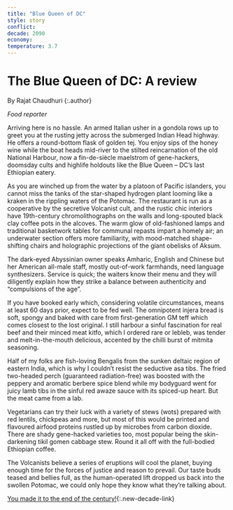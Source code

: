 ```yaml
---
title: "Blue Queen of DC"
style: story
conflict: 
decade: 2090
economy: 
temperature: 3.7
---
```


# The Blue Queen of DC: A review

By Rajat Chaudhuri
{:.author}

*Food reporter*

Arriving here is no hassle. An armed Italian usher in a gondola rows up to greet you at the rusting jetty across the submerged Indian Head highway. He offers a round-bottom flask of golden tej. You enjoy sips of the honey wine while the boat heads mid-river to the stilted reincarnation of the old National Harbour, now a fin-de-siècle maelstrom of gene-hackers, doomsday cults and highlife holdouts like the Blue Queen – DC’s last Ethiopian eatery.

As you are winched up from the water by a platoon of Pacific islanders, you cannot miss the tanks of the star-shaped hydrogen plant looming like a kraken in the rippling waters of the Potomac. The restaurant is run as a cooperative by the secretive Volcanist cult, and the rustic chic interiors have 19th-century chromolithographs on the walls and long-spouted black clay coffee pots in the alcoves. The warm glow of old-fashioned lamps and traditional basketwork tables for communal repasts impart a homely air; an underwater section offers more familiarity, with mood-matched shape-shifting chairs and holographic projections of the giant obelisks of Aksum.

The dark-eyed Abyssinian owner speaks Amharic, English and Chinese but her American all-male staff, mostly out-of-work farmhands, need language synthesizers. Service is quick; the waiters know their menu and they will diligently explain how they strike a balance between authenticity and “compulsions of the age”.

If you have booked early which, considering volatile circumstances, means at least 60 days prior, expect to be fed well. The omnipotent injera bread is soft, spongy and baked with care from first-generation GM teff which comes closest to the lost original. I still harbour a sinful fascination for real beef and their minced meat kitfo, which I ordered rare or lebleb, was tender and melt-in-the-mouth delicious, accented by the chilli burst of mitmita seasoning.

Half of my folks are fish-loving Bengalis from the sunken deltaic region of eastern India, which is why I couldn’t resist the seductive asa tibs. The fried two-headed perch (guaranteed radiation-free) was boosted with the peppery and aromatic berbere spice blend while my bodyguard went for juicy lamb tibs in the sinful red awaze sauce with its spiced-up heart. But the meat came from a lab.

Vegetarians can try their luck with a variety of stews (wots) prepared with red lentils, chickpeas and more, but most of this would be printed and flavoured airfood proteins rustled up by microbes from carbon dioxide. There are shady gene-hacked varieties too, most popular being the skin-darkening tikil gomen cabbage stew. Round it all off with the full-bodied Ethiopian coffee.

The Volcanists believe a series of eruptions will cool the planet, buying enough time for the forces of justice and reason to prevail. Our taste buds teased and bellies full, as the human-operated lift dropped us back into the swollen Potomac, we could only hope they know what they’re talking about.

[You made it to the end of the century!](ending_2100-climate-wars.html){:.new-decade-link}
